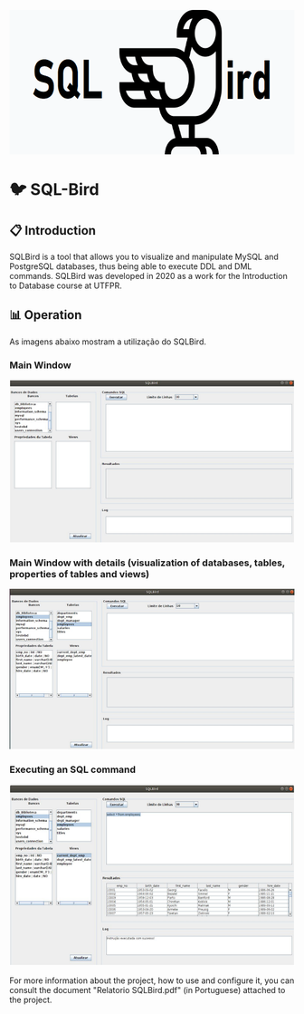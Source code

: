 <p align="center">
<img width="800" height="255" src="https://github.com/laskoskjoao/SQL-Bird/blob/main/imagens/logo.png">
</p>

# :bird: SQL-Bird

## :clipboard: Introduction

SQLBird is a tool that allows you to visualize and manipulate MySQL and PostgreSQL databases, thus being able to execute DDL and DML commands. SQLBird was developed in 2020 as a work for the Introduction to Database course at UTFPR.

## :bar_chart: Operation

As imagens abaixo mostram a utilização do SQLBird.

### Main Window

![Main Window](https://github.com/laskoskjoao/SQL-Bird/blob/main/imagens/janela_principal.png)

### Main Window with details (visualization of databases, tables, properties of tables and views)

![Main Window with details](https://github.com/laskoskjoao/SQL-Bird/blob/main/imagens/janela_principal_dados_propriedades.png)

### Executing an SQL command

![Executing query](https://github.com/laskoskjoao/SQL-Bird/blob/main/imagens/execucao_query.png)

For more information about the project, how to use and configure it, you can consult the document "Relatorio SQLBird.pdf" (in Portuguese) attached to the project.
